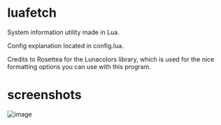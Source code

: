 # luafetch
System information utility made in Lua.

Config explanation located in config.lua.

Credits to Rosettea for the Lunacolors library, which is used for the nice formatting options you can use with this program.
# screenshots
![image](https://user-images.githubusercontent.com/74075169/166611758-6c2b3e53-3410-4a11-bfbb-05a8f58ce4d8.png)
